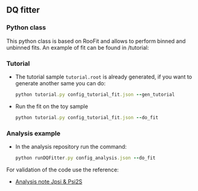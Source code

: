 ## DQ fitter
### Python class
This python class is based on RooFit and allows to perform binned and unbinned fits. An example of fit can be found in /tutorial:

### Tutorial
- The tutorial sample `tutorial.root` is already generated, if you want to generate another same you can do:
  ```ruby
  python tutorial.py config_tutorial_fit.json --gen_tutorial
  ```
- Run the fit on the toy sample
  ```ruby
  python tutorial.py config_tutorial_fit.json --do_fit
  ```

### Analysis example
- In the analysis repository run the command:
  ```ruby
  python runDQFitter.py config_analysis.json --do_fit
  ```

For validation of the code use the reference:
- [Analysis note Jpsi & Psi2S](https://alice-notes.web.cern.ch/system/files/notes/analysis/1216/2022-10-26-AN_Psi2S_v3.pdf)
